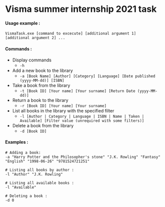 # Visma summer internship 2021 task
#### Usage example :
`VismaTask.exe [command to excecute] [additional argument 1] [additional argument 2] ...`
#### Commands :
- Display commands
  - `-h`
- Add a new book to the library
  - `-a [Book Name] [Author] [Category] [Language] [Date published (yyyy-MM-dd)] [ISBN]`
- Take a book from the library
  - `-t [Book ID] [Your name] [Your surname] [Return Date (yyyy-MM-dd)]`
- Return a book to the library
  - `-r [Book ID] [Your name] [Your surname]`
- List all books in the library with the specified filter
  - `-l [Author | Category | Language | ISBN | Name | Taken | Available] [Filter value (unrequired with some filters)]`
- Delete a book from the library
  - `-d [Book ID]`
 #### Examples :
 ```
 # Adding a book:
 -a "Harry Potter and the Philosopher's stone" "J.K. Rowling" "Fantasy" "English" "1998-06-26" "9781524721251"
 
 # Listing all books by author :
 -l "Author" "J.K. Rowling"
 
 # Listing all available books :
 -l "Available"
 
 # Deleting a book :
 -d 0
 ```
